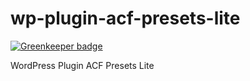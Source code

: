 # wp-plugin-acf-presets-lite

[![Greenkeeper badge](https://badges.greenkeeper.io/design4pro/wp-plugin-acf-presets-lite.svg)](https://greenkeeper.io/)

WordPress Plugin ACF Presets Lite
